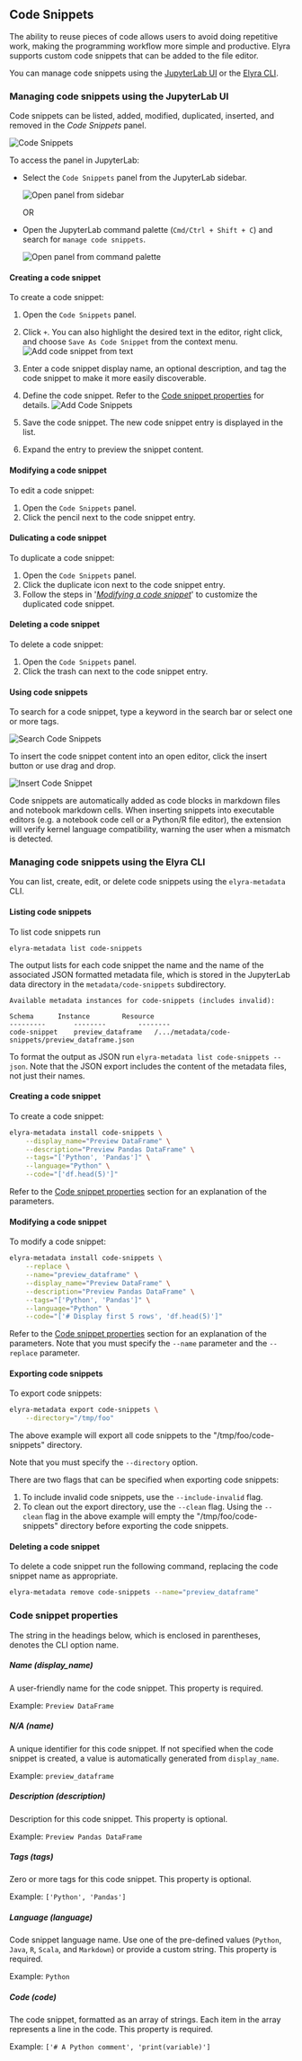 <!--
{% comment %}
Copyright 2018-2022 Elyra Authors

Licensed under the Apache License, Version 2.0 (the "License");
you may not use this file except in compliance with the License.
You may obtain a copy of the License at

http://www.apache.org/licenses/LICENSE-2.0

Unless required by applicable law or agreed to in writing, software
distributed under the License is distributed on an "AS IS" BASIS,
WITHOUT WARRANTIES OR CONDITIONS OF ANY KIND, either express or implied.
See the License for the specific language governing permissions and
limitations under the License.
{% endcomment %}
-->
## Code Snippets

The ability to reuse pieces of code allows users to avoid doing repetitive work,
making the programming workflow more simple and productive.
Elyra supports custom code snippets that can be added to the file editor.

You can manage code snippets using the [JupyterLab UI](#managing-code-snippets-using-the-jupyterlab-ui) or the [Elyra CLI](#managing-code-snippets-using-the-elyra-cli).

### Managing code snippets using the JupyterLab UI

Code snippets can be listed, added, modified, duplicated, inserted, and removed in the _Code Snippets_ panel.

![Code Snippets](../images/user_guide/code-snippets/code-snippets-panel.png)

To access the panel in JupyterLab:

- Select the `Code Snippets` panel from the JupyterLab sidebar.

  ![Open panel from sidebar](../images/user_guide/code-snippets/sidebar-button.png)     

  OR

- Open the JupyterLab command palette (`Cmd/Ctrl + Shift + C`) and search for `manage code snippets`.

  ![Open panel from command palette](../images/user_guide/code-snippets/cmd-palette.png)

#### Creating a code snippet

To create a code snippet:
1. Open the `Code Snippets` panel.
1. Click `+`. You can also highlight the desired text in the editor, right click, and choose `Save As Code Snippet` from the context menu.
   ![Add code snippet from text](../images/user_guide/code-snippets/add-code-snippet-from-text.png)

1. Enter a code snippet display name, an optional description, and tag the code snippet to make it more easily discoverable.
1. Define the code snippet. Refer to the [Code snippet properties](#code-snippet-properties) for details.
   ![Add Code Snippets](../images/user_guide/code-snippets/add-code-snippet.png)
1. Save the code snippet. The new code snippet entry is displayed in the list. 
1. Expand the entry to preview the snippet content.

#### Modifying a code snippet

To edit a code snippet:
1. Open the `Code Snippets` panel.
1. Click the pencil next to the code snippet entry.

#### Dulicating a code snippet

To duplicate a code snippet:
1. Open the `Code Snippets` panel.
1. Click the duplicate icon next to the code snippet entry.
1. Follow the steps in '[_Modifying a code snippet_](#modifying-a-code-snippet)' to customize the duplicated code snippet.

#### Deleting a code snippet

To delete a code snippet:
1. Open the `Code Snippets` panel.
1. Click the trash can next to the code snippet entry.

#### Using code snippets

To search for a code snippet, type a keyword in the search bar or select one or more tags.

  ![Search Code Snippets](../images/user_guide/code-snippets/search-code-snippets.png)

To insert the code snippet content into an open editor, click the insert button or use drag and drop. 

  ![Insert Code Snippet](../images/user_guide/code-snippets/insert-code-snippet.png)

Code snippets are automatically added as code blocks in markdown files and notebook markdown cells.
When inserting snippets into executable editors (e.g. a notebook code cell or a Python/R file editor), the extension will verify kernel language compatibility, warning the user when a mismatch is detected.

### Managing code snippets using the Elyra CLI

You can list, create, edit, or delete code snippets using the `elyra-metadata` CLI.

#### Listing code snippets

To list code snippets run

```
elyra-metadata list code-snippets
```

The output lists for each code snippet the name and the name of the associated JSON formatted metadata file, which is stored in the JupyterLab data directory in the `metadata/code-snippets` subdirectory.

```
Available metadata instances for code-snippets (includes invalid):

Schema   	Instance		Resource  
---------   	--------		--------
code-snippet   	preview_dataframe	/.../metadata/code-snippets/preview_dataframe.json 
```

To format the output as JSON run `elyra-metadata list code-snippets --json`. Note that the JSON export includes the content of the metadata files, not just their names.

#### Creating a code snippet

To create a code snippet:

```bash
elyra-metadata install code-snippets \
	--display_name="Preview DataFrame" \
	--description="Preview Pandas DataFrame" \
	--tags="['Python', 'Pandas']" \
	--language="Python" \
	--code="['df.head(5)']"
```

Refer to the [Code snippet properties](#code-snippet-properties) section for an explanation of the parameters.

#### Modifying a code snippet

To modify a code snippet:

```bash
elyra-metadata install code-snippets \
	--replace \
	--name="preview_dataframe" \
	--display_name="Preview DataFrame" \
	--description="Preview Pandas DataFrame" \
	--tags="['Python', 'Pandas']" \
	--language="Python" \
	--code="['# Display first 5 rows', 'df.head(5)']"
```

Refer to the [Code snippet properties](#code-snippet-properties) section for an explanation of the parameters. Note that you must specify the `--name` parameter and the `--replace` parameter. 

#### Exporting code snippets

To export code snippets:

```bash
elyra-metadata export code-snippets \
	--directory="/tmp/foo"
```

The above example will export all code snippets to the "/tmp/foo/code-snippets" directory.

Note that you must specify the `--directory` option. 

There are two flags that can be specified when exporting code snippets:
1. To include invalid code snippets, use the `--include-invalid` flag.
2. To clean out the export directory, use the `--clean` flag. Using the `--clean` flag in the above example will empty the "/tmp/foo/code-snippets" directory before exporting the code snippets.

#### Deleting a code snippet

To delete a code snippet run the following command, replacing the code snippet name as appropriate.

```bash
elyra-metadata remove code-snippets --name="preview_dataframe"
```

### Code snippet properties

The string in the headings below, which is enclosed in parentheses, denotes the CLI option name.

##### Name (display_name)

A user-friendly name for the code snippet. This property is required.

Example: `Preview DataFrame`

##### N/A (name)

A unique identifier for this code snippet. If not specified when the code snippet is created, a value is automatically generated from `display_name`.

Example: `preview_dataframe`

##### Description (description)

Description for this code snippet. This property is optional.

Example: `Preview Pandas DataFrame`

##### Tags (tags)

Zero or more tags for this code snippet. This property is optional.

Example: `['Python', 'Pandas']`

##### Language (language)

Code snippet language name. Use one of the pre-defined values  (`Python`, `Java`, `R`, `Scala`, and `Markdown`) or provide a custom string. This property is required.

Example: `Python`

##### Code (code)

The code snippet, formatted as an array of strings. Each item in the array represents a line in the code. This property is required.

Example: `['# A Python comment', 'print(variable)']`
